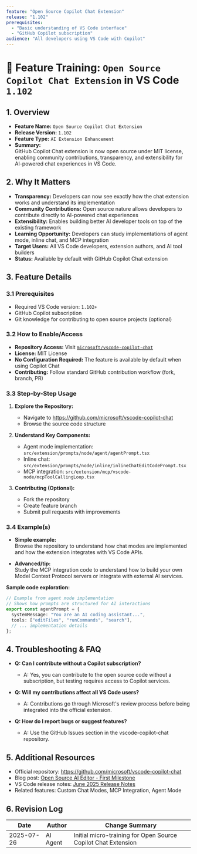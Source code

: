 ```yaml
---
feature: "Open Source Copilot Chat Extension"
release: "1.102"
prerequisites:
  - "Basic understanding of VS Code interface"
  - "GitHub Copilot subscription"
audience: "All developers using VS Code with Copilot"
---
```


# 🚀 Feature Training: `Open Source Copilot Chat Extension` in VS Code `1.102`

## 1. Overview

- **Feature Name:** `Open Source Copilot Chat Extension`
- **Release Version:** `1.102`
- **Feature Type:** `AI Extension Enhancement`
- **Summary:**  
  GitHub Copilot Chat extension is now open source under MIT license, enabling community contributions, transparency, and extensibility for AI-powered chat experiences in VS Code.

## 2. Why It Matters

- **Transparency:** Developers can now see exactly how the chat extension works and understand its implementation
- **Community Contributions:** Open source nature allows developers to contribute directly to AI-powered chat experiences
- **Extensibility:** Enables building better AI developer tools on top of the existing framework
- **Learning Opportunity:** Developers can study implementations of agent mode, inline chat, and MCP integration
- **Target Users:** All VS Code developers, extension authors, and AI tool builders
- **Status:** Available by default with GitHub Copilot Chat extension

## 3. Feature Details

### 3.1 Prerequisites

- Required VS Code version: `1.102+`
- GitHub Copilot subscription
- Git knowledge for contributing to open source projects (optional)

### 3.2 How to Enable/Access

- **Repository Access:** Visit [`microsoft/vscode-copilot-chat`](https://github.com/microsoft/vscode-copilot-chat)
- **License:** MIT License
- **No Configuration Required:** The feature is available by default when using Copilot Chat
- **Contributing:** Follow standard GitHub contribution workflow (fork, branch, PR)

### 3.3 Step-by-Step Usage

1. **Explore the Repository:**
   - Navigate to <https://github.com/microsoft/vscode-copilot-chat>
   - Browse the source code structure

2. **Understand Key Components:**
   - Agent mode implementation: `src/extension/prompts/node/agent/agentPrompt.tsx`
   - Inline chat: `src/extension/prompts/node/inline/inlineChatEditCodePrompt.tsx`
   - MCP integration: `src/extension/mcp/vscode-node/mcpToolCallingLoop.tsx`

3. **Contributing (Optional):**
   - Fork the repository
   - Create feature branch
   - Submit pull requests with improvements

### 3.4 Example(s)

- **Simple example:**  
  Browse the repository to understand how chat modes are implemented and how the extension integrates with VS Code APIs.

- **Advanced/tip:**  
  Study the MCP integration code to understand how to build your own Model Context Protocol servers or integrate with external AI services.

**Sample code exploration:**

```typescript
// Example from agent mode implementation
// Shows how prompts are structured for AI interactions
export const agentPrompt = {
  systemMessage: "You are an AI coding assistant...",
  tools: ["editFiles", "runCommands", "search"],
  // ... implementation details
};
```

## 4. Troubleshooting & FAQ

- **Q: Can I contribute without a Copilot subscription?**
  - A: Yes, you can contribute to the open source code without a subscription, but testing requires access to Copilot services.

- **Q: Will my contributions affect all VS Code users?**
  - A: Contributions go through Microsoft's review process before being integrated into the official extension.

- **Q: How do I report bugs or suggest features?**
  - A: Use the GitHub Issues section in the vscode-copilot-chat repository.

## 5. Additional Resources

- Official repository: <https://github.com/microsoft/vscode-copilot-chat>
- Blog post: [Open Source AI Editor - First Milestone](https://code.visualstudio.com/blogs/2025/06/30/openSourceAIEditorFirstMilestone)
- VS Code release notes: [June 2025 Release Notes](https://code.visualstudio.com/updates/v1_102)
- Related features: Custom Chat Modes, MCP Integration, Agent Mode

## 6. Revision Log

| Date        | Author    | Change Summary                       |
|-------------|-----------|--------------------------------------|
| 2025-07-26  | AI Agent  | Initial micro-training for Open Source Copilot Chat Extension |
